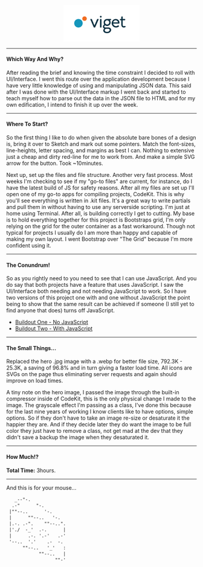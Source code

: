 
<p align="center">
    <img style="width: 200px;" src="img/dark-on-light-rgb.png" alt="Viget Logo" />
</p>

---

#### Which Way And Why?

After reading the brief and knowing the time constraint I decided to roll with UI/Interface. I went this route over the application development because I have very little knowledge of using and manipulating JSON data. This said after I was done with the UI/Interface markup I went back and started to teach myself how to parse out the data in the JSON file to HTML and for my own edification, I intend to finish it up over the week.

---

#### Where To Start?

So the first thing I like to do when given the absolute bare bones of a design is, bring it over to Sketch and mark out some pointers. Match the font-sizes, line-heights, letter spacing, and margins as best I can. Nothing to extensive just a cheap and dirty red-line for me to work from. And make a simple SVG arrow for the button. Took ~10minutes.

Next up, set up the files and file structure. Another very fast process. Most weeks I'm checking to see if my "go-to files" are current, for instance, do I have the latest build of JS for safety reasons. After all my files are set up I'll open one of my go-to apps for compiling projects, CodeKit. This is why you'll see everything is written in .kit files. It's a great way to write partials and pull them in without having to use any serverside scripting. I'm just at home using Terminal. After all, is building correctly I get to cutting. My base is to hold everything together for this project is Bootstraps grid, I'm only relying on the grid for the outer container as a fast workaround. Though not typical for projects I usually do I am more than happy and capable of making my own layout. I went Bootstrap over "The Grid" because I'm more confident using it.

---

#### The Conundrum!

So as you rightly need to you need to see that I can use JavaScript. And you do say that both projects have a feature that uses JavaScript. I saw the UI/Interface both needing and not needing JavaScript to work. So I have two versions of this project one with and one without JavaScript the point being to show that the same result can be achieved if someone (I still yet to find anyone that does) turns off JavaScript.

- [Buildout One - No JavaScript](build/index.html)
- [Buildout Two - With JavaScript](build/index-1.html)

---

#### The Small Things...

Replaced the hero .jpg image with a .webp for better file size, 792.3K - 25.3K, a saving of 96.8% and in turn giving a faster load time. All icons are SVGs on the page thus eliminating server requests and again should improve on load times.

A tiny note on the hero image, I passed the image through the built-in compressor inside of CodeKit, this is the only physical change I made to the image. The grayscale effect I'm passing as a class, I've done this because for the last nine years of working I know clients like to have options, simple options. So if they don't have to take an image re-size or desaturate it the happier they are. And if they decide later they do want the image to be full color they just have to remove a class, not get mad at the dev that they didn't save a backup the image when they desaturated it.

---

#### How Much!?

<b>Total Time:</b> 3hours.

---

And this is for your mouse...

       _--"-.
      .-"      "-.
     |""--..      '-.
     |      ""--..   '-.
     |.-. .-".    ""--..".
     |'./  -_'  .-.      |
     |      .-. '.-'   .-'
     '--..  '.'    .-  -.
          ""--..   '_'   :
                ""--..   |
                      ""-'